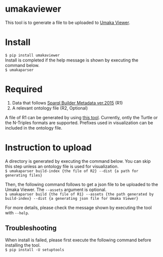 # umakaviewer
This tool is to generate a file to be uploaded to [Umaka Viewer](https://umaka-viewer.dbcls.jp/).

# Install
`$ pip install umakaviewer`  
Install is completed if the help message is shown by executing the command below.  
`$ umakaparser`  

# Required
1. Data that follows [Sparql Builder Metadata ver.2015](http://www.sparqlbuilder.org/doc/sbm_2015sep/) (R1)
2. A relevant ontology file (R2, Optional)

A file of R1 can be generated by using [this tool](https://github.com/sparqlbuilder/metadata).
Currently, ontly the Turtle or the N-Triples formats are supported.
Prefixes used in visualization can be included in the ontology file.

# Instruction to upload

A directory is generated by executing the command below. You can skip this step unless an ontology file is used for visualization.  
`$ umakaparser build-index {the file of R2} --dist {a path for generating files}`

Then, the following command follows to get a json file to be uploaded to the Umaka Viewer. The `--assets` argument is optional.  
`$ umakaparser build {the file of R1} --assets {the path generated by build-index} --dist {a generating json file for Umaka Viewer}`  

For more details, please check the message shown by executing the tool with `--help`.

## Troubleshooting

When install is failed, please first execute the following command before installing the tool.  
`$ pip install -U setuptools`

